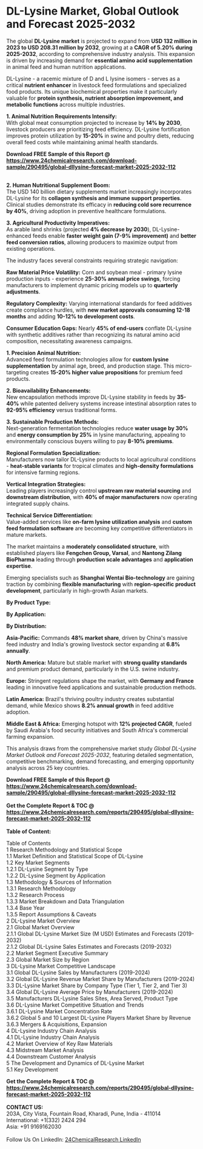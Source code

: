 <h1>DL-Lysine Market, Global Outlook and Forecast 2025-2032</h1><p>The global <strong>DL-Lysine market</strong> is projected to expand from <strong>USD 132 million in 2023 to USD 208.31 million by 2032</strong>, growing at a <strong>CAGR of 5.20% during 2025-2032</strong>, according to comprehensive industry analysis. This expansion is driven by increasing demand for <strong>essential amino acid supplementation</strong> in animal feed and human nutrition applications.</p><p>DL-Lysine - a racemic mixture of D and L lysine isomers - serves as a critical <strong>nutrient enhancer</strong> in livestock feed formulations and specialized food products. Its unique biochemical properties make it particularly valuable for <strong>protein synthesis, nutrient absorption improvement, and metabolic functions</strong> across multiple industries.</p><p><strong>1. Animal Nutrition Requirements Intensify:</strong><br>
With global meat consumption projected to increase by <strong>14% by 2030</strong>, livestock producers are prioritizing feed efficiency. DL-Lysine fortification improves protein utilization by <strong>15-20%</strong> in swine and poultry diets, reducing overall feed costs while maintaining animal health standards.</p><div><b>Download FREE Sample of this Report @ 
            <a href="https://www.24chemicalresearch.com/download-sample/290495/global-dllysine-forecast-market-2025-2032-112">
            https://www.24chemicalresearch.com/download-sample/290495/global-dllysine-forecast-market-2025-2032-112</a></b></div><br><p><strong>2. Human Nutritional Supplement Boom:</strong><br>
The USD 140 billion dietary supplements market increasingly incorporates DL-Lysine for its <strong>collagen synthesis and immune support properties</strong>. Clinical studies demonstrate its efficacy in <strong>reducing cold sore recurrence by 40%</strong>, driving adoption in preventive healthcare formulations.</p><p><strong>3. Agricultural Productivity Imperatives:</strong><br>
As arable land shrinks (projected <strong>4% decrease by 2030</strong>), DL-Lysine-enhanced feeds enable <strong>faster weight gain (7-9% improvement)</strong> and <strong>better feed conversion ratios</strong>, allowing producers to maximize output from existing operations.</p><p>The industry faces several constraints requiring strategic navigation:</p><p><strong>Raw Material Price Volatility:</strong> Corn and soybean meal - primary lysine production inputs - experience <strong>25-30% annual price swings</strong>, forcing manufacturers to implement dynamic pricing models up to <strong>quarterly adjustments</strong>.</p><p><strong>Regulatory Complexity:</strong> Varying international standards for feed additives create compliance hurdles, with <strong>new market approvals consuming 12-18 months</strong> and adding <strong>10-12% to development costs</strong>.</p><p><strong>Consumer Education Gaps:</strong> Nearly <strong>45% of end-users</strong> conflate DL-Lysine with synthetic additives rather than recognizing its natural amino acid composition, necessitating awareness campaigns.</p><p><strong>1. Precision Animal Nutrition:</strong><br>
Advanced feed formulation technologies allow for <strong>custom lysine supplementation</strong> by animal age, breed, and production stage. This micro-targeting creates <strong>15-20% higher value propositions</strong> for premium feed products.</p><p><strong>2. Bioavailability Enhancements:</strong><br>
New encapsulation methods improve DL-Lysine stability in feeds by <strong>35-40%</strong> while patented delivery systems increase intestinal absorption rates to <strong>92-95% efficiency</strong> versus traditional forms.</p><p><strong>3. Sustainable Production Methods:</strong><br>
Next-generation fermentation technologies reduce <strong>water usage by 30%</strong> and <strong>energy consumption by 25%</strong> in lysine manufacturing, appealing to environmentally conscious buyers willing to pay <strong>8-10% premiums</strong>.</p><p><strong>Regional Formulation Specialization:</strong><br>
    Manufacturers now tailor DL-Lysine products to local agricultural conditions - <strong>heat-stable variants</strong> for tropical climates and <strong>high-density formulations</strong> for intensive farming regions.</p><p><strong>Vertical Integration Strategies:</strong><br>
    Leading players increasingly control <strong>upstream raw material sourcing</strong> and <strong>downstream distribution</strong>, with <strong>40% of major manufacturers</strong> now operating integrated supply chains.</p><p><strong>Technical Service Differentiation:</strong><br>
    Value-added services like <strong>on-farm lysine utilization analysis</strong> and <strong>custom feed formulation software</strong> are becoming key competitive differentiators in mature markets.</p><p>The market maintains a <strong>moderately consolidated structure</strong>, with established players like <strong>Fengchen Group, Varsal</strong>, and <strong>Nantong Zilang BioPharma</strong> leading through <strong>production scale advantages</strong> and <strong>application expertise</strong>.</p><p>Emerging specialists such as <strong>Shanghai Wentai Bio-technology</strong> are gaining traction by combining <strong>flexible manufacturing</strong> with <strong>region-specific product development</strong>, particularly in high-growth Asian markets.</p><p><strong>By Product Type:</strong></p><p><strong>By Application:</strong></p><p><strong>By Distribution:</strong></p><p><strong>Asia-Pacific:</strong> Commands <strong>48% market share</strong>, driven by China's massive feed industry and India's growing livestock sector expanding at <strong>6.8% annually</strong>.</p><p><strong>North America:</strong> Mature but stable market with <strong>strong quality standards</strong> and premium product demand, particularly in the U.S. swine industry.</p><p><strong>Europe:</strong> Stringent regulations shape the market, with <strong>Germany and France</strong> leading in innovative feed applications and sustainable production methods.</p><p><strong>Latin America:</strong> Brazil's thriving poultry industry creates substantial demand, while Mexico shows <strong>8.2% annual growth</strong> in feed additive adoption.</p><p><strong>Middle East &amp; Africa:</strong> Emerging hotspot with <strong>12% projected CAGR</strong>, fueled by Saudi Arabia's food security initiatives and South Africa's commercial farming expansion.</p><p>This analysis draws from the comprehensive market study <em>Global DL-Lysine Market Outlook and Forecast 2025-2032</em>, featuring detailed segmentation, competitive benchmarking, demand forecasting, and emerging opportunity analysis across 25 key countries.</p><div><b>Download FREE Sample of this Report @ 
            <a href="https://www.24chemicalresearch.com/download-sample/290495/global-dllysine-forecast-market-2025-2032-112">
            https://www.24chemicalresearch.com/download-sample/290495/global-dllysine-forecast-market-2025-2032-112</a></b></div><br><div><b>Get the Complete Report & TOC @ 
            <a href="https://www.24chemicalresearch.com/reports/290495/global-dllysine-forecast-market-2025-2032-112">
            https://www.24chemicalresearch.com/reports/290495/global-dllysine-forecast-market-2025-2032-112</a></b></div><br>
            <b>Table of Content:</b><p>Table of Contents<br />
1 Research Methodology and Statistical Scope<br />
1.1 Market Definition and Statistical Scope of DL-Lysine<br />
1.2 Key Market Segments<br />
1.2.1 DL-Lysine Segment by Type<br />
1.2.2 DL-Lysine Segment by Application<br />
1.3 Methodology & Sources of Information<br />
1.3.1 Research Methodology<br />
1.3.2 Research Process<br />
1.3.3 Market Breakdown and Data Triangulation<br />
1.3.4 Base Year<br />
1.3.5 Report Assumptions & Caveats<br />
2 DL-Lysine Market Overview<br />
2.1 Global Market Overview<br />
2.1.1 Global DL-Lysine Market Size (M USD) Estimates and Forecasts (2019-2032)<br />
2.1.2 Global DL-Lysine Sales Estimates and Forecasts (2019-2032)<br />
2.2 Market Segment Executive Summary<br />
2.3 Global Market Size by Region<br />
3 DL-Lysine Market Competitive Landscape<br />
3.1 Global DL-Lysine Sales by Manufacturers (2019-2024)<br />
3.2 Global DL-Lysine Revenue Market Share by Manufacturers (2019-2024)<br />
3.3 DL-Lysine Market Share by Company Type (Tier 1, Tier 2, and Tier 3)<br />
3.4 Global DL-Lysine Average Price by Manufacturers (2019-2024)<br />
3.5 Manufacturers DL-Lysine Sales Sites, Area Served, Product Type<br />
3.6 DL-Lysine Market Competitive Situation and Trends<br />
3.6.1 DL-Lysine Market Concentration Rate<br />
3.6.2 Global 5 and 10 Largest DL-Lysine Players Market Share by Revenue<br />
3.6.3 Mergers & Acquisitions, Expansion<br />
4 DL-Lysine Industry Chain Analysis<br />
4.1 DL-Lysine Industry Chain Analysis<br />
4.2 Market Overview of Key Raw Materials<br />
4.3 Midstream Market Analysis<br />
4.4 Downstream Customer Analysis<br />
5 The Development and Dynamics of DL-Lysine Market <br />
5.1 Key Development</p><div><b>Get the Complete Report & TOC @ 
            <a href="https://www.24chemicalresearch.com/reports/290495/global-dllysine-forecast-market-2025-2032-112">
            https://www.24chemicalresearch.com/reports/290495/global-dllysine-forecast-market-2025-2032-112</a></b></div><br><b>CONTACT US:</b><br>
            203A, City Vista, Fountain Road, Kharadi, Pune, India - 411014<br>
            International: +1(332) 2424 294<br>
            Asia: +91 9169162030 <br><br>
            Follow Us On LinkedIn: <a href="https://www.linkedin.com/company/24chemicalresearch/">24ChemicalResearch LinkedIn</a>